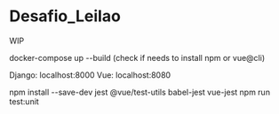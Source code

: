 # Desafio_Leilao

WIP

docker-compose up --build
(check if needs to install npm or vue@cli)

Django: localhost:8000
Vue: localhost:8080

npm install --save-dev jest @vue/test-utils babel-jest vue-jest
npm run test:unit
